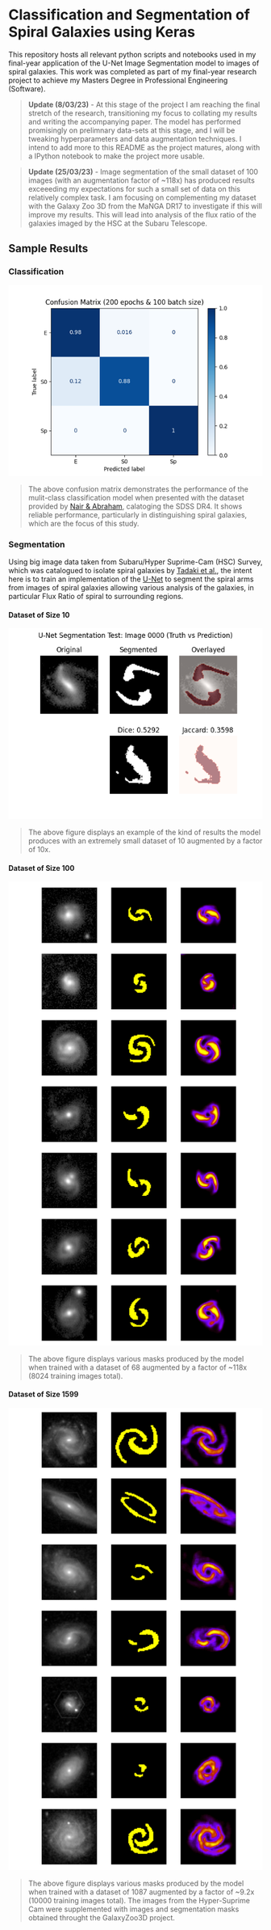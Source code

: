 # Classification and Segmentation of Spiral Galaxies using Keras

This repository hosts all relevant python scripts and notebooks used in my final-year application of the U-Net Image Segmentation model to images of spiral galaxies. This work was completed as part of my final-year research project to achieve my Masters Degree in Professional Engineering (Software). 

> **Update (8/03/23)** - At this stage of the project I am reaching the final stretch of the research, transitioning my focus to collating my results and writing the accompanying paper. The model has performed promisingly on prelimnary data-sets at this stage, and I will be tweaking hyperparameters and data augmentation techniques. I intend to add more to this README as the project matures, along with a IPython notebook to make the project more usable.

> **Update (25/03/23)** - Image segmentation of the small dataset of 100 images (with an augmentation factor of ~118x) has produced results exceeeding my expectations for such a small set of data on this relatively complex task. I am focusing on complementing my dataset with the Galaxy Zoo 3D from the MaNGA DR17 to investigate if this will improve my results. This will lead into analysis of the flux ratio of the galaxies imaged by the HSC at the Subaru Telescope.

## Sample Results

### Classification

![Confusion Matrix of 3-Class Classification of Galaxy Morphology](/images/confusion_200epoch_100batch.png)

> The above confusion matrix demonstrates the performance of the mulit-class classification model when presented with the dataset provided by [Nair & Abraham](https://arxiv.org/abs/1001.2401), calatoging the SDSS DR4. It shows reliable performance, particularly in distinguishing spiral galaxies, which are the focus of this study.

### Segmentation

Using big image data taken from Subaru/Hyper Suprime-Cam (HSC) Survey, which was catalogued to isolate spiral galaxies by [Tadaki et al.](https://academic.oup.com/mnras/article-abstract/496/4/4276/5866497), the intent here is to train an implementation of the [U-Net](https://lmb.informatik.uni-freiburg.de/people/ronneber/u-net/) to segment the spiral arms from images of spiral galaxies allowing various analysis of the galaxies, in particular Flux Ratio of spiral to surrounding regions.

#### Dataset of Size 10

![Demonstration of Performance of very small dataset with U-Net](/images/segmentation_10_images.png)

> The above figure displays an example of the kind of results the model produces with an extremely small dataset of 10 augmented by a factor of 10x.


#### Dataset of Size 100

![Demonstration of Performance of small dataset with U-Net](/images/20230322_test_predictions_reduced.png)

> The above figure displays various masks produced by the model when trained with a dataset of 68 augmented by a factor of ~118x (8024 training images total).

#### Dataset of Size 1599

![Demonstration of Performance of larger dataset with U-Net](/images/20230410_test_predictions_reduced.png)

> The above figure displays various masks produced by the model when trained with a dataset of 1087 augmented by a factor of ~9.2x (10000 training images total). The images from the Hyper-Suprime Cam were supplemented with images and segmentation masks obtained throught the GalaxyZoo3D project.
